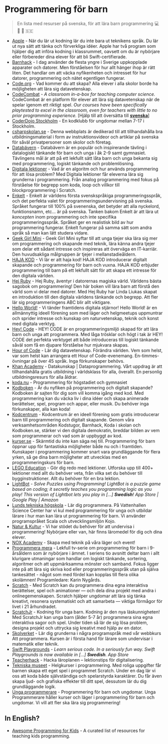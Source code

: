 # Programmering för barn

> En lista med resurser på svenska, för att lära barn programmering :computer: :boy: :girl: :sweden:

* [Apple](https://www.apple.com/se/education/k12/teaching-code/) - När du lär ut kodning lär du inte bara ut teknikens språk. Du lär ut nya sätt att tänka och förverkliga idéer. Apple har två program som hjälper dig att införa kodning i klassrummet, oavsett om du är nybörjare eller förbereder dina elever för att bli Swift-certifierade.
* [Barnhack](https://internetstiftelsen.se/kunskap/rapporter-och-guider/barnhack/) - I dag använder de flesta yngre i Sverige uppkopplade apparater och datorer. Men förståelsen för hur allt hänger ihop är rätt liten. Det handlar om att väcka nyfikenheten och intresset för hur datorer, programmering och nätet egentligen fungerar.
* [Code.org](https://code.org) - Vad kommer du att skapa? Alla elever i alla skolor borde ha möjligheten att lära sig datavetenskap.
* [CodeCombat](https://codecombat.com/) - _A classroom in-a-box for teaching computer science._ CodeCombat är en platform för elever att lära sig datavetenskap när de spelar igenom ett riktigt spel. _Our courses have been specifically playtested to excel in the classroom, even for teachers with little to no prior programming experience._ [Hjälp till att översätta till **[svenska](https://codecombat.com/contribute/diplomat)**]
* [CoderDojo Stockholm](https://coderdojostockholm.se/) - En kodklubb för ungdomar mellan 7-17 i Stockholm.
* [csharpskolan.se](https://csharpskolan.se/) - Denna webbplats är dedikerad till att tillhandahålla bra utbildningsmaterial i form av instruktionsvideor och artiklar på svenska för såväl privatpersoner som skolor och företag.
* [Databävern](https://www.bebras.se/) - Databävern är en populär och inspirerande tävling i datalogiskt tänkande för barn och unga i åk 2-9 samt gymnasiet. Tävlingens mål är att på ett lekfullt sätt låta barn och unga bekanta sig med programmering, logiskt tänkande och problemlösning.
* [Digitala lektioner](https://digitalalektioner.se/amnesomrade/programmering/) - Vad är en algoritm och hur används programmering för att lösa problem? Med Digitala lektioner får eleverna lära sig grunderna i programmering. Från analog programmering med fokus på förståelse för begrepp som koda, loop och villkor till blockprogrammering i Scratch.
* [Enkelt](https://enkelt.io) - Enkelt är världens första svenskspråkiga programmeringsspråk, och det perfekta valet för programmeringsundervisning på svenska. Språket fungerar till 100% på svenenska, det betyder att alla nyckelord, funktionsnamn, etc... är på svenska. Tanken bakom Enkelt är att lära ut _koncepten_ inom programmering och inte specifika programmeringsspråk. Språket ger en realistisk bild av hur programmering fungerar. Enkelt fungerar på samma sätt som andra språk så man kan lätt studera vidare.
* [Geek Girl Mini](http://geekgirlmini.se/) - Geek Girl Mini syftar till att unga tjejer ska lära sig mer om programmering och skapande med teknik, lära känna andra tjejer som delar ett sådant intresse och inspireras att överväga en IT-karriär. Den huvudsakliga målgruppen är tjejer i mellanstadieåldern.
* [HAJA KOD](https://haja-kod.se/) - Vi lär er att haja kod! HAJA KOD introducerar digitalt skapande och programmering för barn och vuxna. HAJA KOD erbjuder programmering till barn på ett lekfullt sätt för att skapa ett intresse för den digitala världen.
* [Hej Ruby](http://hejruby.se/) - Hej Ruby, äventyr i datorernas magiska värld. Världens bästa sagobok om programmering! Den här boken vill lära barn att förstå den värld som vi delar med datorer. Med Hej Ruby har Linda Liukas skapat en introduktion till den digitala världens tänkande och begrepp. Att fler lär sig programmeringens ABC blir allt viktigare.
* [Hello World!](https://helloworld.se) - Vi tänder framtidens digitala stjärnor! Hello World! är en allmännyttig ideell förening som med läger och helgmeetups uppmuntrar och sprider intresse och kunskap om naturvetenskap, teknik och konst med digitala verktyg.
* [Hey! Code](https://www.heycode.se) - HEY! CODE är en programmeringsmiljö skapad för att lära barn och unga att programmera. Med låga trösklar och högt i tak är HEY! CODE det perfekta verktyget att både introduceras till logiskt tänkande såväl som få en djupare förståelse hur mjukvara skapas.
* [Hour of Code](https://hourofcode.com/se) - Lär dig datavetenskap. Förändra världen. Vem som helst, var som helst kan arrangera ett Hour of Code-evenemang. En-timmes-övningar på över 45 språk. Inga förkunskaper behövs.
* [Khan Academy](https://sv.khanacademy.org/computing/computer-programming) - Datakunskap | Dataprogrammering. Vårt uppdrag är att tillhandahålla gratis utbildning i världsklass för alla, överallt. En personlig utbildningsresurs för alla åldrar.
* [koda.nu](http://koda.nu) - Programmering för högstadiet och gymnasiet
* [Kodboken](https://www.kodboken.se) - Är du nyfiken på programmering och digitalt skapande? Kodboken är sajten för dig som vill komma igång med kod. Med programmering kan du väcka liv i dina idéer och skapa animerade berättelser, spel, program och appar, eller musik. Du behöver inga förkunskaper, alla kan koda!
* [Kodcentrum](https://www.kodcentrum.se) - Kodcentrum är en ideell förening som gratis introducerar barn till programmering och digitalt skapande. Genom våra verksamhetsområden Kodstugor, Barnhack, Koda i skolan och Kodboken.se, stärker vi den digitala demokratin, breddar bilden av vem som programmerar och vad som är uppbyggt av kod.
* [kurser.se](https://www.kurser.se/kurs/programmering-for-barn) - Skärmtid du inte kan säga nej till. Programmering för barn öppnar upp för fantastiska möjligheter både nu och i framtiden. Kunskaper i programmering kommer snart vara grundläggande för flera yrken, så ge dina barn möjligheter att utvecklas med en programmeringskurs för barn.
* [LEGO Education](https://education.lego.com/sv-se/lessons?subjects=Programmering) - Gör dig redo med lektioner. Utforska upp till 400+ lektioner med allt du behöver veta, från vilka set du behöver till bygginstruktioner. Allt du behöver för en bra lektion.
* [LightBot](http://lightbot.com/) - _Solve Puzzles using Programming! LightBot is a puzzle game based on coding; it secretly teaches you programming logic as you play! This version of Lightbot lets you play in [...] **Swedish**! App Store | Google Play | Amazon_
* [Lunds tekniska högskola](http://www.lth.se/programmera/) - Lär dig programmera. På Vattenhallen Science Center har vi kul med programmering för unga och utbildar lärare i hur man kan lära ut programmering för barn. Vi använder programspråket Scala och utvecklingsmiljön Kojo.
* [Natur & Kultur](https://www.nok.se/programmering) - Vi har stödet du behöver för att undervisa i programmering! Nybörjare eller van, här finns läromedel för dig och dina elever.
* [NOX Academy](https://www.noxacademy.se/) - Skapa med teknik på våra läger och event!
* [Programmera mera](https://urplay.se/serie/196673-programmera-mera) - Lekfull tv-serie om programmering för barn i 9-årsåldern som är nybörjare i ämnet. I seriens tio avsnitt deltar barn i allt klurigare utmaningar som handlar om logiskt tänkande, sortering, algoritmer och att uppmärksamma mönster och samband. Fokus ligger inte på att lära sig skriva kod eller programmeringsspråk utan på själva tankesättet - något som med fördel kan kopplas till flera olika skolämnen! Programledare: Karin Nygårds.
* [Scratch](https://scratch.mit.edu/) - Med Scratch kan du programmera dina egna interaktiva berättelser, spel och animationer — och dela dina projekt med andra i onlinegemenskapen. Scratch hjälper ungdomar att lära sig tänka kreativt, resonera systematiskt och att samarbeta — viktiga förmågor för livet i 21 århundradet.
* [ScratchJr](https://www.scratchjr.org) - Kodning för unga barn. Kodning är den nya läskunnigheten! Med ScratchJr kan unga barn (ålder 5-7 år) programmera sina egna interaktiva sagor och spel. Under tiden så lär de sig lösa problem, designa projekt och uttrycka sig kreativt med hjälp av en dator.
* [Skolverket](https://www.skolverket.se/skolutveckling/kurser-och-utbildningar/att-programmera---webbkurs) - Lär dig grunderna i några programspråk med vår webbkurs Att programmera. Kursen är i första hand för lärare som undervisar i matematik eller teknik.
* [Swift Playgrounds](https://www.apple.com/swift/playgrounds/) - _Learn serious code. In a seriously fun way. Swift Playgrounds is now available in [...] **Swedish**. App Store_
* [Teacherhack](http://www.teacherhack.com/tag/programmering/) - Hacka läroplanen – lektionstips för digitalisering.
* [Tekniska museet](https://www.tekniskamuseet.se/pa-gang/helgkurser-i-programmering/) - Helgkurser i programmering. Med roliga uppgifter får barnen skapa ett eget spel i programmet Scratch. Under en dag lär vi oss att koda både självständiga och spelarstyrda karaktärer. Du får även skapa ljud- och grafiska effekter till ditt spel, dessutom lär du dig grundläggande logik.
* [Unga programmerare](https://ungaprogrammerare.se/) - Programmering för barn och ungdomar. Unga Programmerare håller kurser och läger i programmering för barn och ungdomar. Vi vill att fler ska lära sig programmering!

## In English?

* [Awesome Programming for Kids](https://github.com/HollyAdele/awesome-programming-for-kids) - A curated list of resources for teaching kids programming.

<!--## Trasiga länkar-->
<!--* [CoderDojo Sverige](http://coderdojo.se) - CoderDojo är en global rörelse för att alla ska få testa på programmering. Det är gratis att komma till CoderDojo och är öppet för tjejer och killar 7-17 år. Du kan få lära dig att göra bl.a. spel, appar och hemsidor. Du behöver inte kunna programmera innan du kommer.-->
